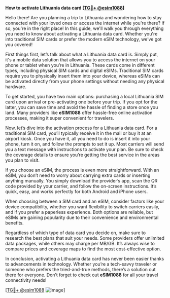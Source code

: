 **How to activate Lithuania data card [[TG💪+ @esim1088](https://t.me/s/esim1088)]**

Hello there! Are you planning a trip to Lithuania and wondering how to stay connected with your loved ones or access the internet while you're there? If so, you're in the right place! In this guide, we'll walk you through everything you need to know about activating a Lithuania data card. Whether you're into traditional SIM cards or prefer the modern eSIM technology, we’ve got you covered!

First things first, let’s talk about what a Lithuania data card is. Simply put, it's a mobile data solution that allows you to access the internet on your phone or tablet when you’re in Lithuania. These cards come in different types, including physical SIM cards and digital eSIMs. Traditional SIM cards require you to physically insert them into your device, whereas eSIMs can be activated directly from your phone settings without needing any physical hardware.

To get started, you have two main options: purchasing a local Lithuania SIM card upon arrival or pre-activating one before your trip. If you opt for the latter, you can save time and avoid the hassle of finding a store once you land. Many providers like **eSIM1088** offer hassle-free online activation processes, making it super convenient for travelers.

Now, let’s dive into the activation process for a Lithuania data card. For a traditional SIM card, you’ll typically receive it in the mail or buy it at an airport kiosk. Once you have it, all you need to do is insert it into your phone, turn it on, and follow the prompts to set it up. Most carriers will send you a text message with instructions to activate your plan. Be sure to check the coverage details to ensure you’re getting the best service in the areas you plan to visit.

If you choose an eSIM, the process is even more straightforward. With an eSIM, you don’t need to worry about carrying extra cards or inserting anything manually. You simply download the provider’s app, scan the QR code provided by your carrier, and follow the on-screen instructions. It’s quick, easy, and works perfectly for both Android and iPhone users.

When choosing between a SIM card and an eSIM, consider factors like your device compatibility, whether you want flexibility to switch carriers easily, and if you prefer a paperless experience. Both options are reliable, but eSIMs are gaining popularity due to their convenience and environmental benefits.

Regardless of which type of data card you decide on, make sure to research the best plans that suit your needs. Some providers offer unlimited data packages, while others may charge per MB/GB. It’s always wise to compare prices and coverage maps to find the most cost-effective option.

In conclusion, activating a Lithuania data card has never been easier thanks to advancements in technology. Whether you’re a tech-savvy traveler or someone who prefers the tried-and-true methods, there’s a solution out there for everyone. Don’t forget to check out **eSIM1088** for all your travel connectivity needs!

[[TG💪+ @esim1088](https://t.me/s/esim1088) ![Image](https://i.postimg.cc/Y0z9fWf4/image.png)]